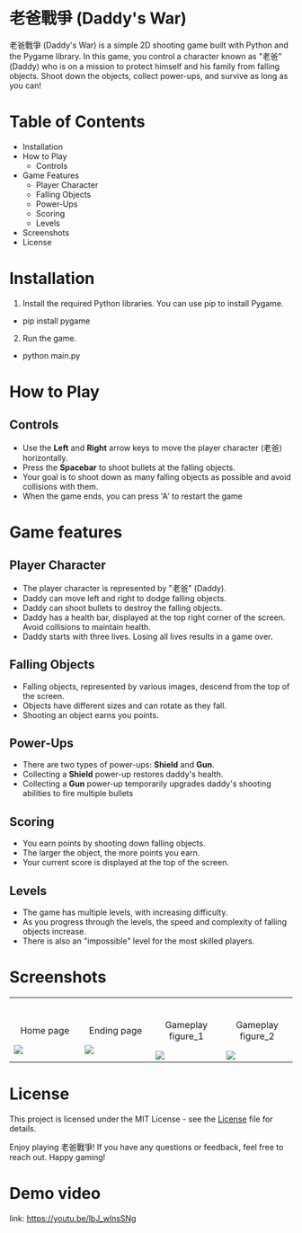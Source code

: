 # 老爸戰爭 (Daddy's War)
 老爸戰爭 (Daddy's War) is a simple 2D shooting game built with Python and the Pygame library. In this game, you control a character known as "老爸" (Daddy) who is on a mission to protect himself and his family from falling objects. Shoot down the objects, collect power-ups, and survive as long as you can!
# Table of Contents
* Installation
* How to Play
  - Controls
* Game Features
  - Player Character
  - Falling Objects
  - Power-Ups
  - Scoring
  - Levels
* Screenshots
* License  

# Installation
1. Install the required Python libraries. You can use pip to install Pygame.  
  - pip install pygame
2. Run the game.
  - python main.py  
# How to Play
## Controls
- Use the <strong>Left</strong> and <strong>Right</strong> arrow keys to move the player character (老爸) horizontally.
- Press the <strong>Spacebar</strong> to shoot bullets at the falling objects.
- Your goal is to shoot down as many falling objects as possible and avoid collisions with them.
- When the game ends, you can press </strong>'A'</strong> to restart the game
# Game features
## Player Character
- The player character is represented by "老爸" (Daddy).
- Daddy can move left and right to dodge falling objects.
- Daddy can shoot bullets to destroy the falling objects.
- Daddy has a health bar, displayed at the top right corner of the screen. Avoid collisions to maintain health.
- Daddy starts with three lives. Losing all lives results in a game over.
## Falling Objects
- Falling objects, represented by various images, descend from the top of the screen.
- Objects have different sizes and can rotate as they fall.
- Shooting an object earns you points.
## Power-Ups
- There are two types of power-ups: <strong>Shield</strong> and <strong>Gun</strong>.
- Collecting a <strong>Shield</strong> power-up restores daddy's health.
- Collecting a <strong>Gun</strong> power-up temporarily upgrades daddy's shooting abilities to fire multiple bullets
## Scoring
- You earn points by shooting down falling objects.
- The larger the object, the more points you earn.
- Your current score is displayed at the top of the screen.
## Levels
- The game has multiple levels, with increasing difficulty.
- As you progress through the levels, the speed and complexity of falling objects increase.
- There is also an "impossible" level for the most skilled players.

# Screenshots
<table width="100%"> 
<tr>
<td width="25%">      
&nbsp; 
<br>
<p align="center">
  Home page
</p>
<img src="https://i.imgur.com/r0iywlg.png">
</td> 
<td width="25%">
<br>
<p align="center">
  Ending page
</p>
<img src="https://i.imgur.com/Fegeizy.png">  
</td>
<td width="25%">
<br>
<p align="center">
  Gameplay figure_1
</p>
<img src="https://i.imgur.com/oxNJp5N.png">  
</td>
<td width="25%">
<br>
<p align="center">
  Gameplay figure_2
</p>
<img src="https://i.imgur.com/slKZ3Cb.png">  
</td>
</tr>
</table>

# License
This project is licensed under the MIT License - see the [License](https://docs.github.com/en/rest/licenses/licenses?apiVersion=2022-11-28) file for details.  
  
Enjoy playing 老爸戰爭! If you have any questions or feedback, feel free to reach out. Happy gaming!

# Demo video
link: https://youtu.be/lbJ_wlnsSNg
